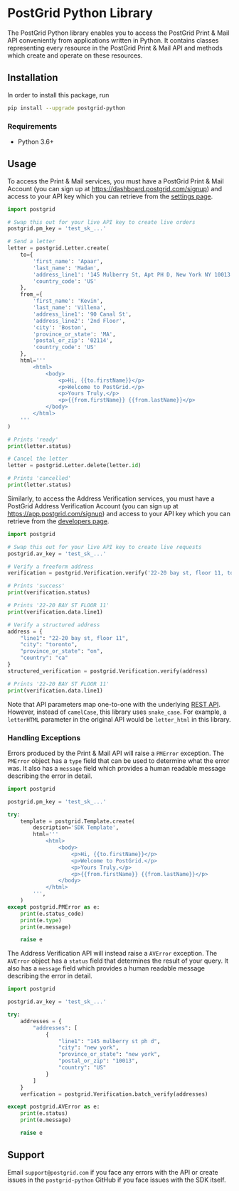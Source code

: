 # PostGrid Python Library

The PostGrid Python library enables you to access the PostGrid Print & Mail API
conveniently from applications written in Python. It contains classes representing
every resource in the PostGrid Print & Mail API and methods which create and operate
on these resources.

## Installation

In order to install this package, run

```bash
pip install --upgrade postgrid-python
```

### Requirements

- Python 3.6+

## Usage

To access the Print & Mail services, you must have a PostGrid Print & Mail Account (you can sign up at https://dashboard.postgrid.com/signup) and access to your API key which you can retrieve from the [settings page](https://dashboard.postgrid.com/settings).

```python
import postgrid

# Swap this out for your live API key to create live orders
postgrid.pm_key = 'test_sk_...'

# Send a letter
letter = postgrid.Letter.create(
    to={
        'first_name': 'Apaar',
        'last_name': 'Madan',
        'address_line1': '145 Mulberry St, Apt PH D, New York NY 10013',
        'country_code': 'US'
    },
    from_={
        'first_name': 'Kevin',
        'last_name': 'Villena',
        'address_line1': '90 Canal St',
        'address_line2': '2nd Floor',
        'city': 'Boston',
        'province_or_state': 'MA',
        'postal_or_zip': '02114',
        'country_code': 'US'
    },
    html='''
        <html>
            <body>
                <p>Hi, {{to.firstName}}</p>
                <p>Welcome to PostGrid.</p>
                <p>Yours Truly,</p>
                <p>{{from.firstName}} {{from.lastName}}</p>
            </body>
        </html>
    '''
)

# Prints 'ready'
print(letter.status)

# Cancel the letter
letter = postgrid.Letter.delete(letter.id)

# Prints 'cancelled'
print(letter.status)
```

Similarly, to access the Address Verification services, you must have a PostGrid Address Verification Account (you can sign up at https://app.postgrid.com/signup) and access to your API key which you can retrieve from the [developers page](https://app.postgrid.com/dashboard/developers).

```python
import postgrid

# Swap this out for your live API key to create live requests
postgrid.av_key = 'test_sk_...'

# Verify a freeform address
verification = postgrid.Verification.verify('22-20 bay st, floor 11, toronto, on')

# Prints 'success'
print(verification.status)

# Prints '22-20 BAY ST FLOOR 11'
print(verification.data.line1)

# Verify a structured address
address = {
    "line1": "22-20 bay st, floor 11",
    "city": "toronto",
    "province_or_state": "on",
    "country": "ca"
}
structured_verification = postgrid.Verification.verify(address)

# Prints '22-20 BAY ST FLOOR 11'
print(verification.data.line1)
```

Note that API parameters map one-to-one with the underlying [REST API](https://docs.postgrid.com).
However, instead of `camelCase`, this library uses `snake_case`. For example, a `letterHTML` parameter
in the original API would be `letter_html` in this library.

### Handling Exceptions

Errors produced by the Print & Mail API will raise a `PMError` exception. The `PMError`
object has a `type` field that can be used to determine what the error was. It also has a
`message` field which provides a human readable message describing the error in detail.

```python
import postgrid

postgrid.pm_key = 'test_sk_...'

try:
    template = postgrid.Template.create(
        description='SDK Template',
        html='''
            <html>
                <body>
                    <p>Hi, {{to.firstName}}</p>
                    <p>Welcome to PostGrid.</p>
                    <p>Yours Truly,</p>
                    <p>{{from.firstName}} {{from.lastName}}</p>
                </body>
            </html>
        ''',
    )
except postgrid.PMError as e:
    print(e.status_code)
    print(e.type)
    print(e.message)

    raise e
```

The Address Verification API will instead raise a `AVError` exception. The `AVError`
object has a `status` field that determines the result of your query. It also has a
`message` field which provides a human readable message describing the error in detail.

```python
import postgrid

postgrid.av_key = 'test_sk_...'

try:
    addresses = {
        "addresses": [
            {
                "line1": "145 mulberry st ph d",
                "city": "new york",
                "province_or_state": "new york",
                "postal_or_zip": "10013",
                "country": "US"
            }
        ]
    }
    verfication = postgrid.Verification.batch_verify(addresses)

except postgrid.AVError as e:
    print(e.status)
    print(e.message)

    raise e
```

## Support

Email `support@postgrid.com` if you face any errors with the API or create issues in the
`postgrid-python` GitHub if you face issues with the SDK itself.
